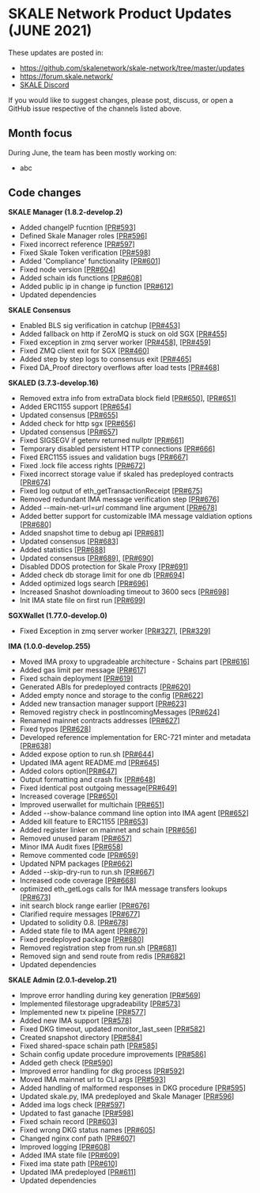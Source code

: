 # SKALE Network Product Updates (JUNE 2021)

These updates are posted in: 

-   <https://github.com/skalenetwork/skale-network/tree/master/updates>
-   <https://forum.skale.network/>
-   [SKALE Discord](https://discord.gg/vvUtWJB)

If you would like to suggest changes, please post, discuss, or open a GitHub issue respective of the channels listed above.

## Month focus

During June, the team has been mostly working on:

-   abc


## Code changes

**SKALE Manager (1.8.2-develop.2)**

-   Added changeIP fucntion [\[PR#593\]](https://github.com/skalenetwork/skale-manager/pull/593)
-   Defined Skale Manager roles [\[PR#596\]](https://github.com/skalenetwork/skale-manager/pull/596)
-   Fixed incorrect reference [\[PR#597\]](https://github.com/skalenetwork/skale-manager/pull/597)
-   Fixed Skale Token verification [\[PR#598\]](https://github.com/skalenetwork/skale-manager/pull/598)
-   Added 'Compliance' functionality [\[PR#601\]](https://github.com/skalenetwork/skale-manager/pull/601)
-   Fixed node version [\[PR#604\]](https://github.com/skalenetwork/skale-manager/pull/604)
-   Added schain ids functions [\[PR#608\]](https://github.com/skalenetwork/skale-manager/pull/608)
-   Added public ip in change ip function [\[PR#612\]](https://github.com/skalenetwork/skale-manager/pull/612)
-   Updated dependencies

**SKALE Consensus**

-   Enabled BLS sig verification in catchup [\[PR#453\]](https://github.com/skalenetwork/skale-consensus/pull/453)
-   Added fallback on http if ZeroMQ is stuck on old SGX [\[PR#455\]](https://github.com/skalenetwork/skale-consensus/pull/455)
-   Fixed exception in zmq server worker [\[PR#458\]](https://github.com/skalenetwork/skale-consensus/pull/458), [\[PR#459\]](https://github.com/skalenetwork/skale-consensus/pull/459)
-   Fixed ZMQ client exit for SGX [\[PR#460\]](https://github.com/skalenetwork/skale-consensus/pull/460)
-   Added step by step logs to consensus exit [\[PR#465\]](https://github.com/skalenetwork/skale-consensus/pull/465)
-   Fixed DA_Proof directory overflows after load tests [\[PR#468\]](https://github.com/skalenetwork/skale-consensus/pull/468)

**SKALED (3.7.3-develop.16)**

-   Removed extra info from extraData block field [\[PR#650\]](https://github.com/skalenetwork/skaled/pull/650), [\[PR#651\]](https://github.com/skalenetwork/skaled/pull/651)
-   Added ERC1155 support [\[PR#654\]](https://github.com/skalenetwork/skaled/pull/654)
-   Updated consensus [\[PR#655\]](https://github.com/skalenetwork/skaled/pull/655)
-   Added check for http sgx [\[PR#656\]](https://github.com/skalenetwork/skaled/pull/656)
-   Updated consensus [\[PR#657\]](https://github.com/skalenetwork/skaled/pull/657)
-   Fixed SIGSEGV if getenv returned nullptr [\[PR#661\]](https://github.com/skalenetwork/skaled/pull/661)
-   Temporary disabled persistent HTTP connections [\[PR#666\]](https://github.com/skalenetwork/skaled/pull/666)
-   Fixed ERC1155 issues and validation bugs [\[PR#667\]](https://github.com/skalenetwork/skaled/pull/667)
-   Fixed .lock file access rights [\[PR#672\]](https://github.com/skalenetwork/skaled/pull/672)
-   Fixed incorrect storage value if skaled has predeployed contracts [\[PR#674\]](https://github.com/skalenetwork/skaled/pull/674)
-   Fixed log output of eth_getTransactionReceipt [\[PR#675\]](https://github.com/skalenetwork/skaled/pull/675)
-   Removed redundant IMA message verification step [\[PR#676\]](https://github.com/skalenetwork/skaled/pull/676)
-   Added --main-net-url=*url* command line argument [\[PR#678\]](https://github.com/skalenetwork/skaled/pull/678)
-   Added better support for customizable IMA message valdiation options [\[PR#680\]](https://github.com/skalenetwork/skaled/pull/680)
-   Added snapshot time to debug api [\[PR#681\]](https://github.com/skalenetwork/skaled/pull/681)
-   Updated consensus [\[PR#683\]](https://github.com/skalenetwork/skaled/pull/683)
-   Added statistics [\[PR#688\]](https://github.com/skalenetwork/skaled/pull/688)
-   Updated consensus [\[PR#689\]](https://github.com/skalenetwork/skaled/pull/689), [\[PR#690\]](https://github.com/skalenetwork/skaled/pull/690)
-   Disabled DDOS protection for Skale Proxy [\[PR#691\]](https://github.com/skalenetwork/skaled/pull/691)
-   Added check db storage limit for one db [\[PR#694\]](https://github.com/skalenetwork/skaled/pull/694)
-   Added optimized logs search [\[PR#696\]](https://github.com/skalenetwork/skaled/pull/696)
-   Increased Snashot downloading timeout to 3600 secs [\[PR#698\]](https://github.com/skalenetwork/skaled/pull/698)
-   Init IMA state file on first run [\[PR#699\]](https://github.com/skalenetwork/skaled/pull/699)

**SGXWallet (1.77.0-develop.0)**

-   Fixed Exception in zmq server worker [\[PR#327\]](https://github.com/skalenetwork/SGXWallet/pull/327), [\[PR#329\]](https://github.com/skalenetwork/SGXWallet/pull/329)

**IMA (1.0.0-develop.255)**

-   Moved IMA proxy to upgradeable architecture - Schains part [\[PR#616\]](https://github.com/skalenetwork/ima/pull/616)
-   Added gas limit per message [\[PR#617\]](https://github.com/skalenetwork/ima/pull/617)
-   Fixed schain deployment [\[PR#619\]](https://github.com/skalenetwork/ima/pull/619)
-   Generated ABIs for predeployed contracts [\[PR#620\]](https://github.com/skalenetwork/ima/pull/620)
-   Added empty nonce and storage to the config [\[PR#622\]](https://github.com/skalenetwork/ima/pull/622)
-   Added new transaction manager support [\[PR#623\]](https://github.com/skalenetwork/ima/pull/623)
-   Removed registry check in postIncomingMessages [\[PR#624\]](https://github.com/skalenetwork/ima/pull/624)
-   Renamed mainnet contracts addresses [\[PR#627\]](https://github.com/skalenetwork/ima/pull/627)
-   Fixed typos [\[PR#628\]](https://github.com/skalenetwork/ima/pull/628)
-   Developed reference implementation for ERC-721 minter and metadata [\[PR#638\]](https://github.com/skalenetwork/ima/pull/638)
-   Added expose option to run.sh [\[PR#644\]](https://github.com/skalenetwork/ima/pull/644)
-   Updated IMA agent README.md [\[PR#645\]](https://github.com/skalenetwork/ima/pull/645)
-   Added colors option[\[PR#647\]](https://github.com/skalenetwork/ima/pull/647)
-   Output formatting and crash fix [\[PR#648\]](https://github.com/skalenetwork/ima/pull/648)
-   Fixed identical post outgoing message[\[PR#649\]](https://github.com/skalenetwork/ima/pull/649)
-   Increased coverage [\[PR#650\]](https://github.com/skalenetwork/ima/pull/650)
-   Improved userwallet for multichain [\[PR#651\]](https://github.com/skalenetwork/ima/pull/651)
-   Added --show-balance command line option into IMA agent [\[PR#652\]](https://github.com/skalenetwork/ima/pull/652)
-   Added kill feature to ERC1155 [\[PR#653\]](https://github.com/skalenetwork/ima/pull/653)
-   Added register linker on mainnet and schain [\[PR#656\]](https://github.com/skalenetwork/ima/pull/656)
-   Removed unused param [\[PR#657\]](https://github.com/skalenetwork/ima/pull/657)
-   Minor IMA Audit fixes [\[PR#658\]](https://github.com/skalenetwork/ima/pull/658)
-   Remove commented code [\[PR#659\]](https://github.com/skalenetwork/ima/pull/659)
-   Updated NPM packages [\[PR#662\]](https://github.com/skalenetwork/ima/pull/662)
-   Added --skip-dry-run to run.sh [\[PR#667\]](https://github.com/skalenetwork/ima/pull/667)
-   Increased code coverage [\[PR#668\]](https://github.com/skalenetwork/ima/pull/668)
-   optimized eth_getLogs calls for IMA message transfers lookups [\[PR#673\]](https://github.com/skalenetwork/ima/pull/673)
-   init search block range earlier [\[PR#676\]](https://github.com/skalenetwork/ima/pull/676)
-   Clarified require messages [\[PR#677\]](https://github.com/skalenetwork/ima/pull/677)
-   Updated to solidity 0.8. [\[PR#678\]](https://github.com/skalenetwork/ima/pull/678)
-   Added state file to IMA agent [\[PR#679\]](https://github.com/skalenetwork/ima/pull/679)
-   Fixed predeployed package [\[PR#680\]](https://github.com/skalenetwork/ima/pull/680)
-   Removed registration step from run.sh [\[PR#681\]](https://github.com/skalenetwork/ima/pull/681)
-   Removed sign and send route from redis [\[PR#682\]](https://github.com/skalenetwork/ima/pull/682)
-   Updated dependencies

**SKALE Admin (2.0.1-develop.21)**

-   Improve error handling during key generation [\[PR#569\]](https://github.com/skalenetwork/skale-admin/pull/569)
-   Implemented filestorage upgradeability [\[PR#573\]](https://github.com/skalenetwork/skale-admin/pull/573)
-   Implemented new tx pipeline [\[PR#577\]](https://github.com/skalenetwork/skale-admin/pull/577)
-   Added new IMA support [\[PR#578\]](https://github.com/skalenetwork/skale-admin/pull/578)
-   Fixed DKG timeout, updated monitor_last_seen [\[PR#582\]](https://github.com/skalenetwork/skale-admin/pull/582)
-   Created snapshot directory [\[PR#584\]](https://github.com/skalenetwork/skale-admin/pull/584)
-   Fixed shared-space schain path [\[PR#585\]](https://github.com/skalenetwork/skale-admin/pull/585)
-  Schain config update procedure improvements [\[PR#586\]](https://github.com/skalenetwork/skale-admin/pull/586)
-   Added geth check [\[PR#590\]](https://github.com/skalenetwork/skale-admin/pull/590)
-   Improved error handling for dkg process [\[PR#592\]](https://github.com/skalenetwork/skale-admin/pull/592)
-   Moved IMA mainnet url to CLI args [\[PR#593\]](https://github.com/skalenetwork/skale-admin/pull/593)
-   Added handling of malformed responses in DKG procedure [\[PR#595\]](https://github.com/skalenetwork/skale-admin/pull/595)
-   Updated skale.py, IMA predeployed and Skale Manager [\[PR#596\]](https://github.com/skalenetwork/skale-admin/pull/596)
-   Added ima logs check [\[PR#597\]](https://github.com/skalenetwork/skale-admin/pull/597)
-   Updated to fast ganache [\[PR#598\]](https://github.com/skalenetwork/skale-admin/pull/598)
-   Fixed schain record [\[PR#603\]](https://github.com/skalenetwork/skale-admin/pull/603)
-   Fixed wrong DKG status names [\[PR#605\]](https://github.com/skalenetwork/skale-admin/pull/605)
-   Changed nginx conf path [\[PR#607\]](https://github.com/skalenetwork/skale-admin/pull/607)
-   Improved logging [\[PR#608\]](https://github.com/skalenetwork/skale-admin/pull/608)
-   Added IMA state file [\[PR#609\]](https://github.com/skalenetwork/skale-admin/pull/609)
-   Fixed ima state path [\[PR#610\]](https://github.com/skalenetwork/skale-admin/pull/610)
-   Updated IMA predeployed [\[PR#611\]](https://github.com/skalenetwork/skale-admin/pull/611)
-   Updated dependencies


